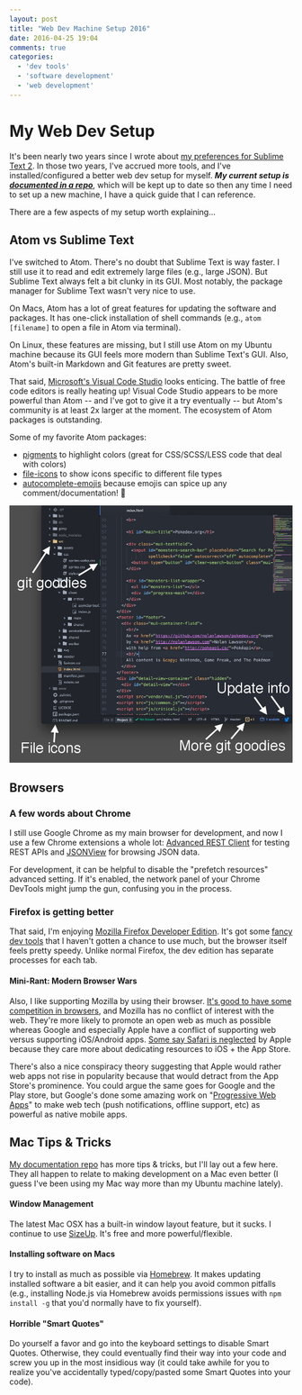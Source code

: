 ```yaml
---
layout: post
title: "Web Dev Machine Setup 2016"
date: 2016-04-25 19:04
comments: true
categories:
  - 'dev tools'
  - 'software development'
  - 'web development'
---
```

# My Web Dev Setup

It's been nearly two years since I wrote about [my preferences for Sublime Text 2](http://rebootjeff.github.io/blog/2014/05/15/my-sublime-text-2-setup-and-customization/). In those two years, I've accrued more tools, and I've installed/configured a better web dev setup for myself. **_My current setup is [documented in a repo](https://github.com/RebootJeff/my-installfest)_**, which will be kept up to date so then any time I need to set up a new machine, I have a quick guide that I can reference.

There are a few aspects of my setup worth explaining...

## Atom vs Sublime Text

I've switched to Atom. There's no doubt that Sublime Text is way faster. I still use it to read and edit extremely large files (e.g., large JSON). But Sublime Text always felt a bit clunky in its GUI. Most notably, the package manager for Sublime Text wasn't very nice to use.

On Macs, Atom has a lot of great features for updating the software and packages. It has one-click installation of shell commands (e.g., `atom [filename]` to open a file in Atom via terminal).

On Linux, these features are missing, but I still use Atom on my Ubuntu machine because its GUI feels more modern than Sublime Text's GUI. Also, Atom's built-in Markdown and Git features are pretty sweet.

That said, [Microsoft's Visual Code Studio](https://code.visualstudio.com/) looks enticing. The battle of free code editors is really heating up! Visual Code Studio appears to be more powerful than Atom -- and I've got to give it a try eventually -- but Atom's community is at least 2x larger at the moment. The ecosystem of Atom packages is outstanding.

Some of my favorite Atom packages:
- [pigments](https://atom.io/packages/pigments) to highlight colors (great for CSS/SCSS/LESS code that deal with colors)
- [file-icons](https://atom.io/packages/file-icons) to show icons specific to different file types
- [autocomplete-emojis](https://atom.io/packages/autocomplete-emojis) because emojis can spice up any comment/documentation! 🌟

![Atom screenshot](/images/20160425/atom_ss.png)

## Browsers

### A few words about Chrome

I still use Google Chrome as my main browser for development, and now I use a few Chrome extensions a whole lot: [Advanced REST Client](https://chrome.google.com/webstore/detail/advanced-rest-client/hgmloofddffdnphfgcellkdfbfbjeloo?hl=en-US) for testing REST APIs and [JSONView](https://chrome.google.com/webstore/detail/jsonview/chklaanhfefbnpoihckbnefhakgolnmc/related?hl=en) for browsing JSON data.

For development, it can be helpful to disable the "prefetch resources" advanced setting. If it's enabled, the network panel of your Chrome DevTools might jump the gun, confusing you in the process.

### Firefox is getting better

That said, I'm enjoying [Mozilla Firefox Developer Edition](https://www.mozilla.org/en-US/firefox/developer/). It's got some [fancy dev tools](https://www.youtube.com/playlist?list=PLo3w8EB99pqLRJBWRCoyGTIrkctoUgB9W) that I haven't gotten a chance to use much, but the browser itself feels pretty speedy. Unlike normal Firefox, the dev edition has separate processes for each tab.

#### Mini-Rant: Modern Browser Wars

Also, I like supporting Mozilla by using their browser. [It's good to have some competition in browsers](https://www.youtube.com/watch?v=_YkTAu333xM), and Mozilla has no conflict of interest with the web. They're more likely to promote an open web as much as possible whereas Google and especially Apple have a conflict of supporting web versus supporting iOS/Android apps. [Some say Safari is neglected](http://arstechnica.com/information-technology/2015/06/op-ed-safari-is-the-new-internet-explorer/) by Apple because they care more about dedicating resources to iOS + the App Store.

There's also a nice conspiracy theory suggesting that Apple would rather web apps not rise in popularity because that would detract from the App Store's prominence. You could argue the same goes for Google and the Play store, but Google's done some amazing work on "[Progressive Web Apps](https://developers.google.com/web/progressive-web-apps)" to make web tech (push notifications, offline support, etc) as powerful as native mobile apps.

## Mac Tips & Tricks

[My documentation repo](https://github.com/RebootJeff/my-installfest) has more tips & tricks, but I'll lay out a few here. They all happen to relate to making development on a Mac even better (I guess I've been using my Mac way more than my Ubuntu machine lately).

#### Window Management
The latest Mac OSX has a built-in window layout feature, but it sucks. I continue to use [SizeUp](http://www.irradiatedsoftware.com/sizeup/). It's free and more powerful/flexible.

#### Installing software on Macs
I try to install as much as possible via [Homebrew](http://brew.sh/). It makes updating installed software a bit easier, and it can help you avoid common pitfalls (e.g., installing Node.js via Homebrew avoids permissions issues with `npm install -g` that you'd normally have to fix yourself).

#### Horrible "Smart Quotes"
Do yourself a favor and go into the keyboard settings to disable Smart Quotes. Otherwise, they could eventually find their way into your code and screw you up in the most insidious way (it could take awhile for you to realize you've accidentally typed/copy/pasted some Smart Quotes into your code).
